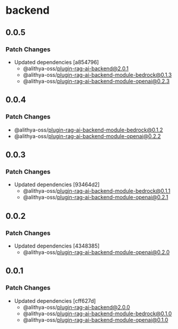 # backend

## 0.0.5

### Patch Changes

- Updated dependencies [a854796]
  - @alithya-oss/plugin-rag-ai-backend@2.0.1
  - @alithya-oss/plugin-rag-ai-backend-module-bedrock@0.1.3
  - @alithya-oss/plugin-rag-ai-backend-module-openai@0.2.3

## 0.0.4

### Patch Changes

- @alithya-oss/plugin-rag-ai-backend-module-bedrock@0.1.2
- @alithya-oss/plugin-rag-ai-backend-module-openai@0.2.2

## 0.0.3

### Patch Changes

- Updated dependencies [93464d2]
  - @alithya-oss/plugin-rag-ai-backend-module-bedrock@0.1.1
  - @alithya-oss/plugin-rag-ai-backend-module-openai@0.2.1

## 0.0.2

### Patch Changes

- Updated dependencies [4348385]
  - @alithya-oss/plugin-rag-ai-backend-module-openai@0.2.0

## 0.0.1

### Patch Changes

- Updated dependencies [cff627d]
  - @alithya-oss/plugin-rag-ai-backend@2.0.0
  - @alithya-oss/plugin-rag-ai-backend-module-bedrock@0.1.0
  - @alithya-oss/plugin-rag-ai-backend-module-openai@0.1.0
